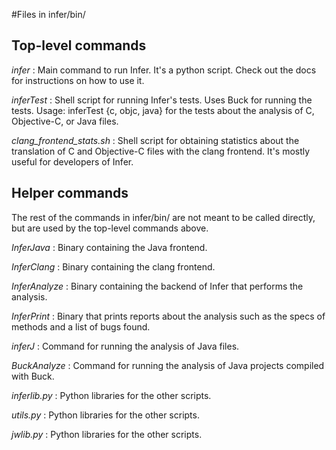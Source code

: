 #Files in infer/bin/

## Top-level commands

*infer* : Main command to run Infer. It's a python script. Check out the docs for instructions on how to use it. 

*inferTest* : Shell script for running Infer's tests. Uses Buck for running the tests.
Usage: inferTest {c, objc, java} for the tests about the analysis of C, Objective-C, or Java files.

*clang_frontend_stats.sh* : Shell script for obtaining statistics about the translation of C and Objective-C files with the clang frontend. It's mostly useful for developers of Infer.

## Helper commands

The rest of the commands in infer/bin/ are not meant to be called directly, but are used by the top-level commands above.

*InferJava* : Binary containing the Java frontend.

*InferClang* : Binary containing the clang frontend. 

*InferAnalyze* : Binary containing the backend of Infer that performs the analysis. 

*InferPrint* : Binary that prints reports about the analysis such as the specs of methods and a list of bugs found.
       
*inferJ* : Command for running the analysis of Java files.

*BuckAnalyze* : Command for running the analysis of Java projects compiled with Buck.

*inferlib.py* : Python libraries for the other scripts.

*utils.py* : Python libraries for the other scripts.			

*jwlib.py* : Python libraries for the other scripts.				

